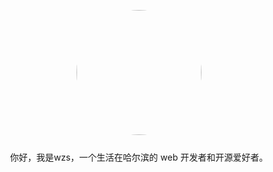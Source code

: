 <p align="center" style="margin-bottom: 25px;">
  <img src="https://wzs28150.github.io/static/img/logo.jpg" width="200" style="border-radius: 100%;">
</p>
<p align="center" >
你好，我是wzs，一个生活在哈尔滨的 web 开发者和开源爱好者。
</p>
